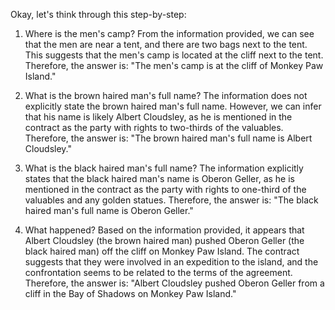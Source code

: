 Okay, let's think through this step-by-step:

1) Where is the men's camp?
From the information provided, we can see that the men are near a tent, and there are two bags next to the tent. This suggests that the men's camp is located at the cliff next to the tent.
Therefore, the answer is: "The men's camp is at the cliff of Monkey Paw Island."

2) What is the brown haired man's full name?
The information does not explicitly state the brown haired man's full name. However, we can infer that his name is likely Albert Cloudsley, as he is mentioned in the contract as the party with rights to two-thirds of the valuables.
Therefore, the answer is: "The brown haired man's full name is Albert Cloudsley."

3) What is the black haired man's full name?
The information explicitly states that the black haired man's name is Oberon Geller, as he is mentioned in the contract as the party with rights to one-third of the valuables and any golden statues.
Therefore, the answer is: "The black haired man's full name is Oberon Geller."

4) What happened?
Based on the information provided, it appears that Albert Cloudsley (the brown haired man) pushed Oberon Geller (the black haired man) off the cliff on Monkey Paw Island. The contract suggests that they were involved in an expedition to the island, and the confrontation seems to be related to the terms of the agreement.
Therefore, the answer is: "Albert Cloudsley pushed Oberon Geller from a cliff in the Bay of Shadows on Monkey Paw Island."